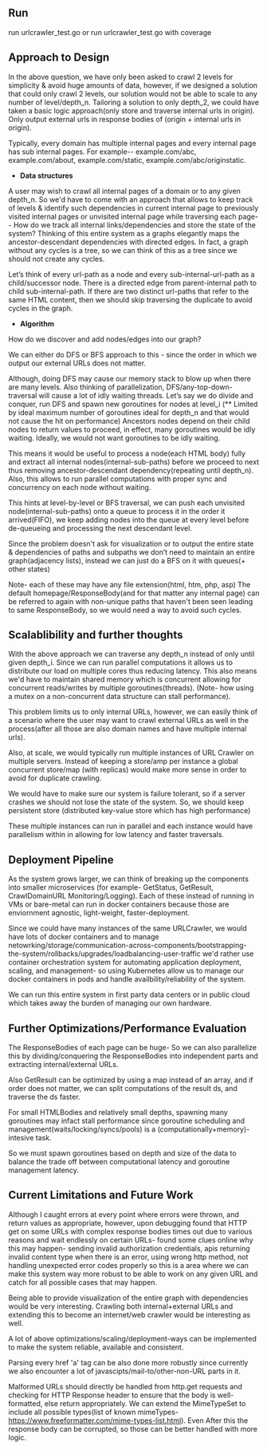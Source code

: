 ## Run
run urlcrawler_test.go or run urlcrawler_test.go with coverage

## Approach to Design 

In the above question, we have only been asked to crawl 2 levels for simplicity & avoid huge amounts of data, however, if we designed a solution that could only crawl 2 levels, our solution would not be able to scale to any number of level/depth_n. 
Tailoring a solution to only depth_2, we could have taken a basic logic approach(only store and traverse internal urls in origin). Only output external urls in response bodies of (origin + internal urls in origin).

Typically, every domain has multiple internal pages and every internal page has sub internal pages. For example-- example.com/abc, example.com/about, example.com/static, example.com/abc/originstatic.

+ **Data structures**

A user may wish to crawl all internal pages of a domain or to any given depth_n. So we'd have to come with an approach that allows to keep track of levels & identify such dependencies in current internal page to previously visited internal pages or unvisited internal page while traversing each page-- How do we track all internal links/dependencies and store the state of the system? Thinking of this entire system as a graphs elegantly maps the ancestor-descendant dependencies with directed edges. In fact, a graph without any cycles is a tree, so we can think of this as a tree since we should not create any cycles.

Let’s think of every url-path as a node and every sub-internal-url-path as a child/successor node. There is a directed edge from parent-internal path to child sub-internal-path. If there are two distinct url-paths that refer to the same HTML content, then we should skip traversing the duplicate to avoid cycles in the graph. 

+ **Algorithm** 

How do we discover and add nodes/edges into our graph?

We can either do DFS or BFS approach to this - since the order in which we output our external URLs does not matter. 

Although, doing DFS may cause our memory stack to blow up when there are many levels. Also thinking of parallelization, DFS/any-top-down-traversal will cause a lot of idly waiting threads. Let’s say we do divide and conquer, run DFS and spawn new goroutines for nodes at level_i (** Limited by ideal maximum number of goroutines ideal for depth_n and that would not cause the hit on performance) Ancestors nodes depend on their child nodes to return values to proceed, in effect, many goroutines would be idly waiting. Ideally, we would not want goroutines to be idly waiting. 

This means it would be useful to process a node(each HTML body) fully and extract all internal nodes(internal-sub-paths) before we proceed to next thus removing ancestor-descendant dependency(repeating until depth_n). Also, this allows to run parallel computations with proper sync and concurrency on each node without waiting.

This hints at level-by-level or BFS traversal, we can push each unvisited node(internal-sub-paths) onto a queue to process it in the order it arrived(FIFO), we keep adding nodes into the queue at every level before de-queueing and processing the next descendant level. 

Since the problem doesn't ask for visualization or to output the entire state & dependencies of paths and subpaths we don’t need to maintain an entire graph(adjacency lists), instead we can just do a BFS on it with queues(+ other states)

Note- each of these may have any file extension(html, htm, php, asp) The default homepage/ResponseBody(and for that matter any internal page) can be referred to again with non-unique paths that haven't been seen leading to same ResponseBody, so we would need a way to avoid such cycles.


## Scalablibility and further thoughts

With the above approach we can traverse any depth_n instead of only until given depth_i. Since we can run parallel computations it allows us to distribute our load on multiple cores thus reducing latency. This also means we'd have to maintain shared memory which is concurrent allowing for concurrent reads/writes by multiple goroutines(threads). (Note- how using a mutex on a non-concurrent data structure can stall performance). 

This problem limits us to only internal URLs, however, we can easily think of a scenario where the user may want to crawl external URLs as well in the process(after all those are also domain names and have multiple internal urls). 

Also, at scale, we would typically run multiple instances of URL Crawler on multiple servers. Instead of keeping a store/amp per instance a global concurrent store/map (with replicas) would make more sense in order to avoid for duplicate crawling. 

We would have to make sure our system is failure tolerant, so if a server crashes we should not lose the state of the system. So, we should keep persistent store (distributed key-value store which has high performance)

These multiple instances can run in parallel and each instance would have parallelism within in allowing for low latency and faster traversals.

## Deployment Pipeline

As the system grows larger, we can think of breaking up the components into smaller microservices (for example- GetStatus, GetResult, CrawlDomainURL Monitoring/Logging). Each of these instead of running in VMs or bare-metal can run in docker containers because those are enviornment agnostic, light-weight, faster-deployment. 

Since we could have many instances of the same URLCrawler, we would have lots of docker containers and to manage netowrking/storage/communication-across-components/bootstrapping-the-system/rollbacks/upgrades/loadbalancing-user-traffic we'd rather use container orchestration system for automating application deployment, scaling, and management- so using Kubernetes allow us to manage our docker containers in pods and handle availbility/reliability of the system.

We can run this entire system in first party data centers or in public cloud which takes away the burden of managing our own hardware.

## Further Optimizations/Performance Evaluation

The ResponseBodies of each page can be huge- So we can also parallelize this by dividing/conquering the ResponseBodies into independent parts and extracting internal/external URLs.

Also GetResult can be optimized by using a map instead of an array, and if order does not matter, we can split computations of the result ds, and traverse the ds faster.

For small HTMLBodies and relatively small depths, spawning many goroutines may infact stall performance since goroutine scheduling and management(waits/locking/syncs/pools) is a (computationally+memory)-intesive task.

So we must spawn goroutines based on depth and size of the data to balance the trade off between computational latency and goroutine management latency.

## Current Limitations and Future Work

Although I caught errors at every point where errors were thrown, and return values as appropriate, however, upon debugging found that HTTP get on some URLs with complex response bodies times out due to various reasons and wait endlessly on certain URLs- found some clues online why this may happen- sending invalid authorization credentials, apis returning invalid content type when there is an error, using wrong http method, not handling unexpected error codes properly so this is a area where we can make this system way more robust to be able to work on any given URL and catch for all possible cases that may happen.

Being able to provide visualization of the entire graph with dependencies would be very interesting. Crawling both internal+external URLs and extending this to become an internet/web crawler would be interesting as well.

A lot of above optimizations/scaling/deployment-ways can be implemented to make the system reliable, available and consistent.

Parsing every href 'a' tag can be also done more robustly since currently we also encounter a lot of javascipts/mail-to/other-non-URL parts in it.

Malformed URLs should directly be handled from http.get requests and checking for HTTP Response header to ensure that the body is well-formatted, else return appropriately. We can extend the MimeTypeSet to include all possible types(list of known mimeTypes- https://www.freeformatter.com/mime-types-list.html). Even After this the response body can be corrupted, so those can be better handled with more logic.




